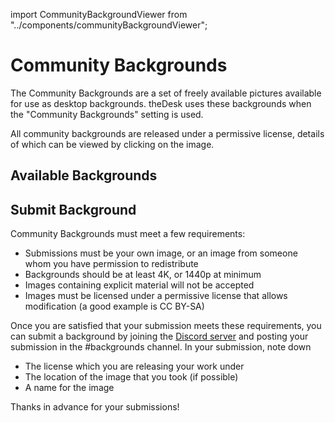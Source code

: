 import CommunityBackgroundViewer from "../components/communityBackgroundViewer";

# Community Backgrounds

The Community Backgrounds are a set of freely available pictures available for use as desktop backgrounds. theDesk uses these backgrounds when the "Community Backgrounds" setting is used.

All community backgrounds are released under a permissive license, details of which can be viewed by clicking on the image.

## Available Backgrounds

<CommunityBackgroundViewer />

## Submit Background

Community Backgrounds must meet a few requirements:
- Submissions must be your own image, or an image from someone whom you have permission to redistribute
- Backgrounds should be at least 4K, or 1440p at minimum
- Images containing explicit material will not be accepted
- Images must be licensed under a permissive license that allows modification (a good example is CC BY-SA)

Once you are satisfied that your submission meets these requirements, you can submit a background by joining the [Discord server](https://discord.vicr123.com/) and posting your submission in the #backgrounds channel. In your submission, note down
- The license which you are releasing your work under
- The location of the image that you took (if possible)
- A name for the image

Thanks in advance for your submissions!